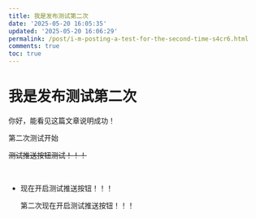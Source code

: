 ```yaml
---
title: 我是发布测试第二次
date: '2025-05-20 16:05:35'
updated: '2025-05-20 16:06:29'
permalink: /post/i-m-posting-a-test-for-the-second-time-s4cr6.html
comments: true
toc: true
---
```




# 我是发布测试第二次

你好，能看见这篇文章说明成功！

第二次测试开始

~~测试推送按钮测试！！！~~

‍

- 现在开启测试推送按钮！！！

  第二次现在开启测试推送按钮！！！
